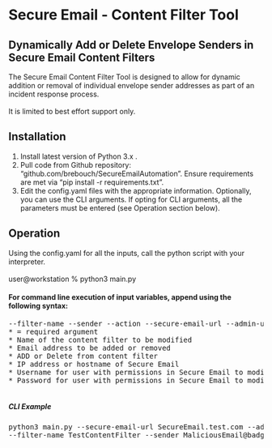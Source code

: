# Secure Email - Content Filter Tool

## Dynamically Add or Delete Envelope Senders in Secure Email Content Filters

The Secure Email Content Filter Tool is designed to allow for dynamic addition or removal of individual envelope
sender addresses as part of an incident response process.
</br></br>
It is limited to best effort support only.

## Installation

 1. Install latest version of Python 3.x .
 2. Pull code from Github repository: “github.com/brebouch/SecureEmailAutomation”. Ensure requirements are met via “pip install -r requirements.txt”.
 3. Edit the config.yaml files with the appropriate information. Optionally, you can use the CLI arguments. If opting for CLI arguments, all the parameters must be entered (see Operation section below).

## Operation

Using the config.yaml for all the inputs, call the python script with your interpreter.
</br></br>
user@workstation % python3 main.py


#### For command line execution of input variables, append using the following syntax:
<pre>
--filter-name --sender --action --secure-email-url --admin-user --admin-password
* = required argument
* Name of the content filter to be modified
* Email address to be added or removed
* ADD or Delete from content filter
* IP address or hostname of Secure Email
* Username for user with permissions in Secure Email to modify content filters
* Password for user with permissions in Secure Email to modify content filters

</pre>


##### CLI Example 

<pre>
python3 main.py --secure-email-url SecureEmail.test.com --admin-user admin --admin-password ********* \
--filter-name TestContentFilter --sender MaliciousEmail@badguys.com --action add
</pre>
